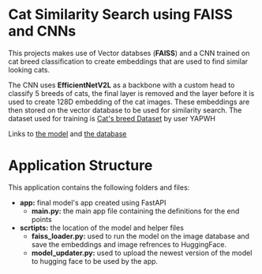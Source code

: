 # Cat Similarity Search using FAISS and CNNs

This projects makes use of Vector databses (**FAISS**) and a CNN trained on cat breed classification to create embeddings that are used to find similar looking cats. 

The CNN uses **EfficientNetV2L** as a backbone with a custom head to classify 5 breeds of cats, the final layer is removed and the layer before it is used to create 128D embedding of the cat images. These embeddings are then stored on the vector database to be used for similarity search. The dataset used for training is [Cat's breed Dataset](https://www.kaggle.com/datasets/yapwh1208/cats-breed-dataset) by user YAPWH

Links to [the model](https://huggingface.co/KarimSayed/cat-breed-encoder) and [the database](https://huggingface.co/datasets/KarimSayed/cat-breed-fiass-index)

# Application Structure

This application contains the following folders and files:

 - **app:**  final model's app created using FastAPI
    - **main.py:** the main app file containing the definitions for the end points
  - **scrtipts:** the location of the model and helper files
      - **faiss_loader.py:** used to run the model on the image database and save the embeddings and image refrences to HuggingFace.
      - **model_updater.py:** used to upload the newest version of the model to hugging face to be used by the app.
